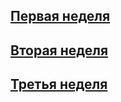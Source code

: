 ## [Первая неделя](https://github.com/CHAOS3112/https-github.com-new/blob/main/labs/lab2/timetable_1w.md)

## [Вторая неделя](https://github.com/CHAOS3112/https-github.com-new/blob/main/labs/lab2/timetable_2w.md)

## [Третья неделя](https://github.com/CHAOS3112/https-github.com-new/blob/main/labs/lab2/timetable_3w.md)
